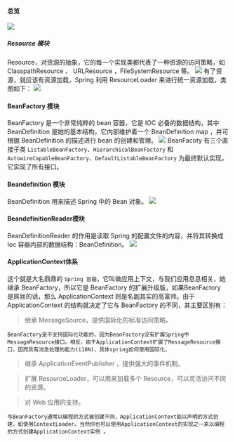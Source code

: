 #### 总览
![](https://ws1.sinaimg.cn/large/006tNc79gy1fzayqbge1xj31100k0jta.jpg)

##### Resource 模块
Resource，对资源的抽象，它的每一个实现类都代表了一种资源的访问策略，如ClasspathResource 、 URLResource ，FileSystemResource 等。
![](https://ws1.sinaimg.cn/large/006tNc79gy1g04u2tdynaj31fe0h0wga.jpg)
有了资源，就应该有资源加载，Spring 利用 ResourceLoader 来进行统一资源加载，类图如下：
![](https://ws1.sinaimg.cn/large/006tNc79gy1g04u39umahj318k0d4wgo.jpg)
#### BeanFactory 模块
BeanFactory 是一个非常纯粹的 bean 容器，它是 IOC 必备的数据结构，其中 BeanDefinition 是她的基本结构，它内部维护着一个 BeanDefinition map ，并可根据 BeanDefinition 的描述进行 bean 的创建和管理。
![](https://ws1.sinaimg.cn/large/006tNc79gy1g04u4j582pj317w0m076o.jpg)
BeanFacoty 有三个直接子类 `ListableBeanFactory`、`HierarchicalBeanFactory` 和 `AutowireCapableBeanFactory`、`DefaultListableBeanFactory` 为最终默认实现，它实现了所有接口。
#### Beandefinition 模块
BeanDefinition 用来描述 Spring 中的 Bean 对象。
![](https://ws4.sinaimg.cn/large/006tNc79gy1g04u6j27q0j30mi0h0jsg.jpg)
#### BeandefinitionReader模块
BeanDefinitionReader 的作用是读取 Spring 的配置文件的内容，并将其转换成 Ioc 容器内部的数据结构：BeanDefinition。
![](https://ws2.sinaimg.cn/large/006tNc79gy1g04u79gv7xj315q0cmjsx.jpg)
#### ApplicationContext体系
这个就是大名鼎鼎的 `Spring 容器`，它叫做应用上下文，与我们应用息息相关，她继承 BeanFactory，所以它是 BeanFactory 的扩展升级版，如果BeanFactory 是屌丝的话，那么 ApplicationContext 则是名副其实的高富帅。由于 ApplicationContext 的结构就决定了它与 BeanFactory 的不同，其主要区别有：
>继承 MessageSource，提供国际化的标准访问策略。

    BeanFactory是不支持国际化功能的，因为BeanFactory没有扩展Spring中MessageResource接口。相反，由于ApplicationContext扩展了MessageResource接口，因而具有消息处理的能力(i18N)，具体spring如何使用国际化，
   
   
>继承 ApplicationEventPublisher ，提供强大的事件机制。

>扩展 ResourceLoader，可以用来加载多个 Resource，可以灵活访问不同的资源。

>对 Web 应用的支持。

    与BeanFactory通常以编程的方式被创建不同，ApplicationContext能以声明的方式创建，如使用ContextLoader。当然你也可以使用ApplicationContext的实现之一来以编程的方式创建ApplicationContext实例 。  




